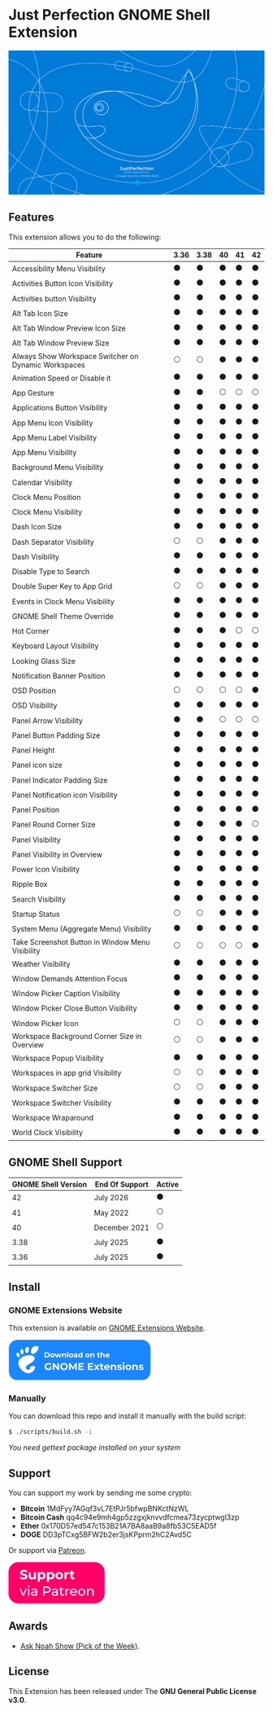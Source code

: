 # Just Perfection GNOME Shell Extension

![Just Perfection GNOME Shell Extension](data/imgs/intro.svg)

## Features

This extension allows you to do the following:

| Feature                                              | 3.36           | 3.38           | 40             | 41             | 42             |
| ---------------------------------------------------- | -------------- | -------------- | -------------- | -------------- | -------------- |
| Accessibility Menu Visibility                        | :black_circle: | :black_circle: | :black_circle: | :black_circle: | :black_circle: |
| Activities Button Icon Visibility                    | :black_circle: | :black_circle: | :black_circle: | :black_circle: | :black_circle: |
| Activities button Visibility                         | :black_circle: | :black_circle: | :black_circle: | :black_circle: | :black_circle: |
| Alt Tab Icon Size                                    | :black_circle: | :black_circle: | :black_circle: | :black_circle: | :black_circle: |
| Alt Tab Window Preview Icon Size                     | :black_circle: | :black_circle: | :black_circle: | :black_circle: | :black_circle: |
| Alt Tab Window Preview Size                          | :black_circle: | :black_circle: | :black_circle: | :black_circle: | :black_circle: |
| Always Show Workspace Switcher on Dynamic Workspaces | :white_circle: | :white_circle: | :black_circle: | :black_circle: | :black_circle: |
| Animation Speed or Disable it                        | :black_circle: | :black_circle: | :black_circle: | :black_circle: | :black_circle: |
| App Gesture                                          | :black_circle: | :black_circle: | :white_circle: | :white_circle: | :white_circle: |
| Applications Button Visibility                       | :black_circle: | :black_circle: | :black_circle: | :black_circle: | :black_circle: |
| App Menu Icon Visibility                             | :black_circle: | :black_circle: | :black_circle: | :black_circle: | :black_circle: |
| App Menu Label Visibility                            | :black_circle: | :black_circle: | :black_circle: | :black_circle: | :black_circle: |
| App Menu Visibility                                  | :black_circle: | :black_circle: | :black_circle: | :black_circle: | :black_circle: |
| Background Menu Visibility                           | :black_circle: | :black_circle: | :black_circle: | :black_circle: | :black_circle: |
| Calendar Visibility                                  | :black_circle: | :black_circle: | :black_circle: | :black_circle: | :black_circle: |
| Clock Menu Position                                  | :black_circle: | :black_circle: | :black_circle: | :black_circle: | :black_circle: |
| Clock Menu Visibility                                | :black_circle: | :black_circle: | :black_circle: | :black_circle: | :black_circle: |
| Dash Icon Size                                       | :black_circle: | :black_circle: | :black_circle: | :black_circle: | :black_circle: |
| Dash Separator Visibility                            | :white_circle: | :white_circle: | :black_circle: | :black_circle: | :black_circle: |
| Dash Visibility                                      | :black_circle: | :black_circle: | :black_circle: | :black_circle: | :black_circle: |
| Disable Type to Search                               | :black_circle: | :black_circle: | :black_circle: | :black_circle: | :black_circle: |
| Double Super Key to App Grid                         | :white_circle: | :white_circle: | :black_circle: | :black_circle: | :black_circle: |
| Events in Clock Menu Visibility                      | :black_circle: | :black_circle: | :black_circle: | :black_circle: | :black_circle: |
| GNOME Shell Theme Override                           | :black_circle: | :black_circle: | :black_circle: | :black_circle: | :black_circle: |
| Hot Corner                                           | :black_circle: | :black_circle: | :black_circle: | :white_circle: | :white_circle: |
| Keyboard Layout Visibility                           | :black_circle: | :black_circle: | :black_circle: | :black_circle: | :black_circle: |
| Looking Glass Size                                   | :black_circle: | :black_circle: | :black_circle: | :black_circle: | :black_circle: |
| Notification Banner Position                         | :black_circle: | :black_circle: | :black_circle: | :black_circle: | :black_circle: |
| OSD Position                                         | :white_circle: | :white_circle: | :white_circle: | :white_circle: | :black_circle: |
| OSD Visibility                                       | :black_circle: | :black_circle: | :black_circle: | :black_circle: | :black_circle: |
| Panel Arrow Visibility                               | :black_circle: | :black_circle: | :white_circle: | :white_circle: | :white_circle: |
| Panel Button Padding Size                            | :black_circle: | :black_circle: | :black_circle: | :black_circle: | :black_circle: |
| Panel Height                                         | :black_circle: | :black_circle: | :black_circle: | :black_circle: | :black_circle: |
| Panel icon size                                      | :black_circle: | :black_circle: | :black_circle: | :black_circle: | :black_circle: |
| Panel Indicator Padding Size                         | :black_circle: | :black_circle: | :black_circle: | :black_circle: | :black_circle: |
| Panel Notification icon Visibility                   | :black_circle: | :black_circle: | :black_circle: | :black_circle: | :black_circle: |
| Panel Position                                       | :black_circle: | :black_circle: | :black_circle: | :black_circle: | :black_circle: |
| Panel Round Corner Size                              | :black_circle: | :black_circle: | :black_circle: | :black_circle: | :white_circle: |
| Panel Visibility                                     | :black_circle: | :black_circle: | :black_circle: | :black_circle: | :black_circle: |
| Panel Visibility in Overview                         | :black_circle: | :black_circle: | :black_circle: | :black_circle: | :black_circle: |
| Power Icon Visibility                                | :black_circle: | :black_circle: | :black_circle: | :black_circle: | :black_circle: |
| Ripple Box                                           | :black_circle: | :black_circle: | :black_circle: | :black_circle: | :black_circle: |
| Search Visibility                                    | :black_circle: | :black_circle: | :black_circle: | :black_circle: | :black_circle: |
| Startup Status                                       | :white_circle: | :white_circle: | :black_circle: | :black_circle: | :black_circle: |
| System Menu (Aggregate Menu) Visibility              | :black_circle: | :black_circle: | :black_circle: | :black_circle: | :black_circle: |
| Take Screenshot Button in Window Menu Visibility     | :white_circle: | :white_circle: | :white_circle: | :white_circle: | :black_circle: |
| Weather Visibility                                   | :black_circle: | :black_circle: | :black_circle: | :black_circle: | :black_circle: |
| Window Demands Attention Focus                       | :black_circle: | :black_circle: | :black_circle: | :black_circle: | :black_circle: |
| Window Picker Caption Visibility                     | :black_circle: | :black_circle: | :black_circle: | :black_circle: | :black_circle: |
| Window Picker Close Button Visibility                | :black_circle: | :black_circle: | :black_circle: | :black_circle: | :black_circle: |
| Window Picker Icon                                   | :white_circle: | :white_circle: | :black_circle: | :black_circle: | :black_circle: |
| Workspace Background Corner Size in Overview         | :white_circle: | :white_circle: | :black_circle: | :black_circle: | :black_circle: |
| Workspace Popup Visibility                           | :black_circle: | :black_circle: | :black_circle: | :black_circle: | :black_circle: |
| Workspaces in app grid Visibility                    | :white_circle: | :white_circle: | :black_circle: | :black_circle: | :black_circle: |
| Workspace Switcher Size                              | :white_circle: | :white_circle: | :black_circle: | :black_circle: | :black_circle: |
| Workspace Switcher Visibility                        | :black_circle: | :black_circle: | :black_circle: | :black_circle: | :black_circle: |
| Workspace Wraparound                                 | :black_circle: | :black_circle: | :black_circle: | :black_circle: | :black_circle: |
| World Clock Visibility                               | :black_circle: | :black_circle: | :black_circle: | :black_circle: | :black_circle: |

## GNOME Shell Support

| GNOME Shell Version | End Of Support | Active         |
| ------------------- | -------------- | -------------- |
| 42                  | July 2026      | :black_circle: |
| 41                  | May 2022       | :white_circle: |
| 40                  | December 2021  | :white_circle: |
| 3.38                | July 2025      | :black_circle: |
| 3.36                | July 2025      | :black_circle: |

## Install

### GNOME Extensions Website

This extension is available on [GNOME Extensions Website](https://extensions.gnome.org/extension/3843/just-perfection/).

[![Just Perfection on extensions.gnome.org](data/imgs/ego.svg)](https://extensions.gnome.org/extension/3843/just-perfection/)

### Manually

You can download this repo and install it manually with the build script:

```bash
$ ./scripts/build.sh -i
```

*You need gettext package installed on your system*

## Support

You can support my work by sending me some crypto:

- **Bitcoin** 1MdFyy7AGqf3vL7EtPJr5bfwpBNKctNzWL
- **Bitcoin Cash** qq4c94e9mh4gp5zzgxjknvvdfcmea73zycptwgl3zp
- **Ether** 0x170D57ed547c153B21A7BA8aaB9a8fb53C5EAD5f
- **DOGE** DD3pTCxg5BFW2b2er3jsKPprm2hC2Avd5C

Or support via [Patreon](https://www.patreon.com/justperfection).

[![Support via Patreon](data/imgs/support-patreon.svg)](https://www.patreon.com/justperfection)

## Awards

- [Ask Noah Show (Pick of the Week)](https://podcast.asknoahshow.com/212?t=1643).

## License

This Extension has been released under The **GNU General Public License v3.0**.

